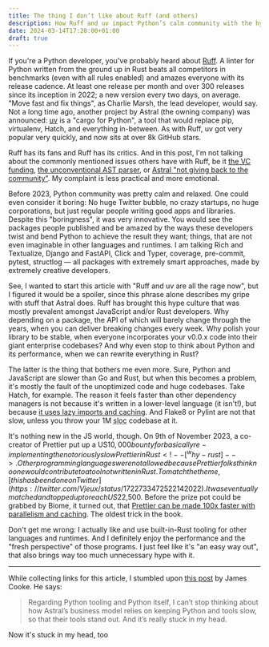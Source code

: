 ```yaml
---
title: The thing I don’t like about Ruff (and others)
description: How Ruff and uv impact Python’s calm community with the hype culture à la Rust.
date: 2024-03-14T17:28:00+01:00
draft: true
---
```


If you're a Python developer, you've probably heard about [Ruff](https://github.com/astral-sh/ruff). A linter for Python written from the ground up in Rust beats all competitors in benchmarks (even with all rules enabled) and amazes everyone with its release cadence. At least one release per month and over 300 releases since its inception in 2022; a new version every two days, on average. "Move fast and fix things", as Charlie Marsh, the lead developer, would say. Not a long time ago, another project by Astral (the owning company) was announced: [uv](https://github.com/astral-sh/uv) is a "cargo for Python", a tool that would replace pip, virtualenv, Hatch, and everything in-between. As with Ruff, uv got very popular very quickly, and now sits at over 8k GitHub stars.

Ruff has its fans and Ruff has its critics. And in this post, I'm not talking about the commonly mentioned issues others have with Ruff, be it [the VC funding](https://mastodon.social/@hynek/111911185144425691), [the unconventional AST parser](https://github.com/astral-sh/ruff/issues/286#issuecomment-1410922635), or [Astral "not giving back to the community"](https://www.youtube.com/watch?v=XzW4-KEB664&pp=ygUMYW50aG9ueSBydWZm). My complaint is less practical and more emotional.

Before 2023, Python community was pretty calm and relaxed. One could even consider it boring: No huge Twitter bubble, no crazy startups, no huge corporations, but just regular people writing good apps and libraries. Despite this "boringness", it was very innovative. You would see the packages people published and be amazed by the ways these developers twist and bend Python to achieve the result they want; things, that are not even imaginable in other languages and runtimes. I am talking Rich and Textualize, Django and FastAPI, Click and Typer, coverage, pre-commit, pytest, structlog — all packages with extremely smart approaches, made by extremely creative developers.

See, I wanted to start this article with "Ruff and uv are all the rage now", but I figured it would be a spoiler, since this phrase alone describes my gripe with stuff that Astral does. Ruff has brought this hype culture that was mostly prevalent amongst JavaScript and/or Rust developers. Why depending on a package, the API of which will barely change through the years, when you can deliver breaking changes every week. Why polish your library to be stable, when everyone incorporates your v0.0.x code into their giant enterprise codebases? And why even stop to think about Python and its performance, when we can rewrite everything in Rust?

The latter is the thing that bothers me even more. Sure, Python and JavaScript are slower than Go and Rust, but when this becomes a problem, it's mostly the fault of the unoptimized code and huge codebases. Take Hatch, for example. The reason it feels faster than other dependency managers is not because it's written in a lower-level language (it isn't!), but because [it uses lazy imports and caching](https://hatch.pypa.io/latest/meta/faq/#fast-cli). And Flake8 or Pylint are not that slow, unless you throw your 1M <abbr title="source lines of code">sloc</abbr> codebase at it.

It's nothing new in the JS world, though. On 9th of November 2023, a co-creator of Prettier put up a US$10,000 bounty for basically re-implementing the notoriously slow Prettier in Rust<!--[^why-rust]-->. Other programming languages were not allowed because Prettier folks think no one would contribute to a tool not written in Rust. To match the theme, [this has been done on Twitter](https://twitter.com/Vjeux/status/1722733472522142022). It was eventually matched and topped up to reach US$22,500. Before the prize pot could be grabbed by Biome, it turned out, that [Prettier can be made 100x faster with parallelism and caching](https://twitter.com/fabiospampinato/status/1724164039624835073). The oldest trick in the book.

Don't get me wrong: I actually like and use built-in-Rust tooling for other languages and runtimes. And I definitely enjoy the performance and the "fresh perspective" of those programs. I just feel like it's "an easy way out", that also brings way too much unnecessary hype with it.

---

While collecting links for this article, I stumbled upon [this post](https://fosstodon.org/@jamescooke/111946315968994054) by James Cooke. He says:

> Regarding Python tooling and Python itself, I can’t stop thinking about how Astral’s business model relies on keeping Python and tools slow, so that their tools stand out. And it’s really stuck in my head.

Now it's stuck in my head, too

<!-- [^why-rust]: Other programming languages were not allowed because Prettier folks think no one would contribute to a tool not written in Rust. -->
